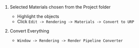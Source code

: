 1. Selected Materials chosen from the Project folder
	* Highlight the objects
	* Click `Edit -> Rendering -> Materials -> Convert to URP`

2. Convert Everything
	*  `Window -> Rendering -> Render Pipeline Converter`

